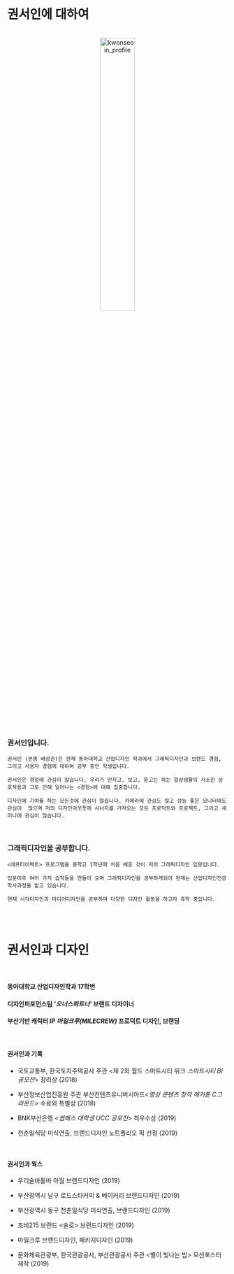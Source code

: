 
# 권서인에 대하여



<br>

<center><img src="https://user-images.githubusercontent.com/59531320/71925402-4fcec480-31d4-11ea-9668-45674c39b1a6.jpg" width="40%" height="40%" title="권서인의 초상  (2020, 캔버스에 유채)" alt="kwonseoin_profile"></img></center>
<br>



### 권서인입니다.

`권서인 (본명 배성권)은 현재 동아대학교 산업디자인 학과에서 그래픽디자인과 브랜드 경험, 그리고 사용자 경험에 대하여 공부 중인 학생입니다.`

`권서인은 경험에 관심이 많습니다, 우리가 만지고, 보고, 듣고는 하는 일상생활의 사소한 상호작용과 그로 인해 일어나는 <경험>에 대해 집중합니다.`

`디자인에 기여를 하는 모든것에 관심이 많습니다. 카메라에 관심도 많고 성능 좋은 모니터에도 관심이  많으며 저의 디자인아웃풋에 시너지를 가져오는 모든 프로덕트와 프로젝트, 그리고 세미나에 관심이 많습니다.`


 <br>

### 그래픽디자인을 공부합니다.

`<애프터이펙트> 프로그램을 중학교 1학년때 처음 배운 것이 저의 그래픽디자인 입문입니다.`

`입문이후 여러 가지 습작들을 만들어 오며 그래픽디자인을 공부하게되어
현재는 산업디자인전공 학사과정을 밟고 있습니다.`

`현재 시각디자인과 미디어디자인을 공부하며
다양한 디자인 활동을 하고자 휴학 중입니다.`

<br>
<br>


# 권서인과 디자인

<br>

#### 동아대학교 산업디자인학과 17학번

#### 디자인퍼포먼스팀 *'오너스파트너'* **브랜드 디자이너**

#### 부산기반 캐릭터 IP *마일크루(MILECREW)* **프로덕트 디자인, 브랜딩**

<br>


#### 권서인과 기록

  * 국토교통부, 한국토지주택공사 주관 <제 2회 월드 스마트시티 위크 *스마트시티 BI 공모전*>  장려상 (2018)

  * 부산정보산업진흥원 주관 부산컨텐츠유니버시아드<*영상 콘텐츠 창작 해커톤 C그라운드*> 수료와 특별상 (2018)

  * BNK부산은행 <*썸패스 대학생 UCC 공모전*> 최우수상 (2019)

  * 천춘일식당 미식연출, 브랜드디자인 노트폴리오 픽 선정 (2019)


  <br>


#### 권서인과 웍스

  * 우리술바틀바 아월 브랜드디자인 (2019)

  * 부산광역시 남구 로드스타커피 & 베이커리 브랜드디자인 (2019)

  * 부산광역시 동구 천춘일식당 미식연출, 브랜드디자인 (2019)

  * 조비215 브랜드 <술로> 브랜드디자인 (2019)

  * 마일크루 브랜드디자인, 패키지디자인 (2019)

  * 문화체육관광부, 한국관광공사, 부산관광공사 주관 <별이 빛나는 밤> 모션포스터 제작 (2019)


